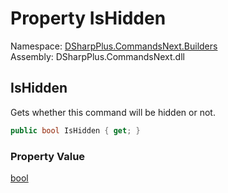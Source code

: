 # Property IsHidden

Namespace: [DSharpPlus.CommandsNext.Builders](DSharpPlus.CommandsNext.Builders.md)  
Assembly: DSharpPlus.CommandsNext.dll

## <a id="DSharpPlus_CommandsNext_Builders_CommandBuilder_IsHidden"></a>IsHidden

Gets whether this command will be hidden or not.

```csharp
public bool IsHidden { get; }
```

### Property Value

[bool](https://learn.microsoft.com/dotnet/api/system.boolean)

